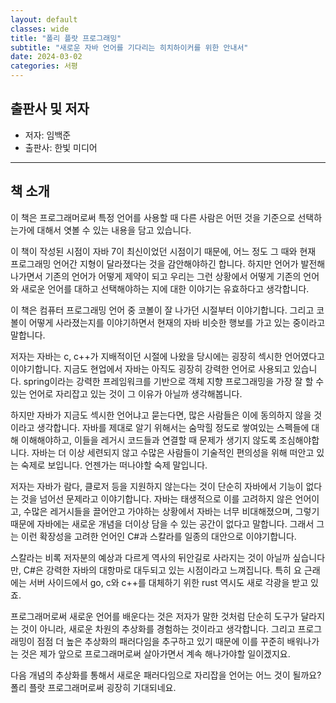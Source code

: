 ```yaml
---
layout: default
classes: wide
title: "폴리 플랏 프로그래밍"
subtitle: "새로운 자바 언어를 기다리는 히치하이커를 위한 안내서"
date: 2024-03-02
categories: 서평
---
```


## 출판사 및 저자

* 저자: 임백준
* 출판사: 한빛 미디어

---

## 책 소개

이 책은 프로그래머로써 특정 언어를 사용할 때 다른 사람은 어떤 것을 기준으로 선택하는가에 대해서 엿볼 수 있는 내용을 담고 있습니다.

이 책이 작성된 시점이 자바 7이 최신이었던 시점이기 때문에, 어느 정도 그 때와 현재 프로그래밍 언어간 지형이 달라졌다는 것을 감안해야하긴 합니다. 하지만 언어가 발전해 나가면서 기존의 언어가 어떻게 제약이 되고 우리는 그런 상황에서 어떻게 기존의 언어와 새로운 언어를 대하고 선택해야하는 지에 대한 이야기는 유효하다고 생각합니다.

이 책은 컴퓨터 프로그래밍 언어 중 코볼이 잘 나가던 시절부터 이야기합니다. 그리고 코볼이 어떻게 사라졌는지를 이야기하면서 현재의 자바 비슷한 행보를 가고 있는 중이라고 말합니다.

저자는 자바는 c, c++가 지배적이던 시절에 나왔을 당시에는 굉장히 섹시한 언어였다고 이야기합니다. 지금도 현업에서 자바는 아직도 굉장히 강력한 언어로 사용되고 있습니다. spring이라는 강력한 프레임워크를 기반으로 객체 지향 프로그래밍을 가장 잘 할 수 있는 언어로 자리잡고 있는 것이 그 이유가 아닐까 생각해봅니다.

하지만 자바가 지금도 섹시한 언어냐고 묻는다면, 많은 사람들은 이에 동의하지 않을 것이라고 생각합니다. 자바를 제대로 알기 위해서는 숨막힐 정도로 쌓여있는 스펙들에 대해 이해해야하고, 이들을 레거시 코드들과 연결할 때 문제가 생기지 않도록 조심해야합니다. 자바는 더 이상 세련되지 않고 수많은 사람들이 기술적인 편의성을 위해 떠안고 있는 숙제로 보입니다. 언젠가는 떠나야할 숙제 말입니다.

저자는 자바가 람다, 클로저 등을 지원하지 않는다는 것이 단순히 자바에서 기능이 없다는 것을 넘어선 문제라고 이야기합니다. 자바는 태생적으로 이를 고려하지 않은 언어이고, 수많은 레거시들을 끌어안고 가야하는 상황에서 자바는 너무 비대해졌으며, 그렇기 때문에 자바에는 새로운 개념을 더이상 담을 수 있는 공간이 없다고 말합니다. 그래서 그는 이런 확장성을 고려한 언어인 C#과 스칼라를 일종의 대안으로 이야기합니다.

스칼라는 비록 저자분의 예상과 다르게 역사의 뒤안길로 사라지는 것이 아닐까 싶습니다만, C#은 강력한 자바의 대항마로 대두되고 있는 시점이라고 느껴집니다. 특히 요 근래에는 서버 사이드에서 go, c와 c++를 대체하기 위한 rust 역시도 새로 각광을 받고 있죠.

프로그래머로써 새로운 언어를 배운다는 것은 저자가 말한 것처럼 단순히 도구가 달라지는 것이 아니라, 새로운 차원의 추상화를 경험하는 것이라고 생각합니다. 그리고 프로그래밍이 점점 더 높은 추상화의 패러다임을 추구하고 있기 때문에 이를 꾸준히 배워나가는 것은 제가 앞으로 프로그래머로써 살아가면서 계속 해나가야할 일이겠지요.

다음 개념의 추상화를 통해서 새로운 패러다임으로 자리잡을 언어는 어느 것이 될까요? 폴리 플랏 프로그래머로써 굉장히 기대되네요.

